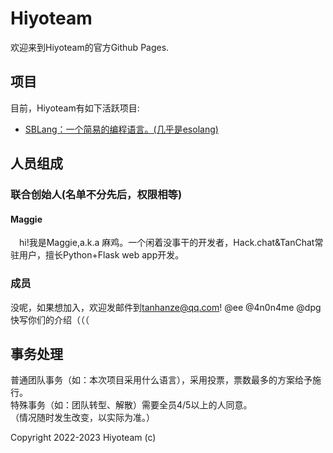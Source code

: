 # Hiyoteam

欢迎来到Hiyoteam的官方Github Pages.

## 项目
目前，Hiyoteam有如下活跃项目:
 - [SBLang：一个简易的编程语言。(几乎是esolang)](./SBLang/)

## 人员组成
### 联合创始人(名单不分先后，权限相等)
#### Maggie
&emsp;hi!我是Maggie,a.k.a 麻鸡。一个闲着没事干的开发者，Hack.chat&TanChat常驻用户，擅长Python+Flask web app开发。
### 成员
没呢，如果想加入，欢迎发邮件到[tanhanze@qq.com](mailto:tanhanze@qq.com)!
@ee @4n0n4me @dpg 快写你们的介绍（（（

## 事务处理
普通团队事务（如：本次项目采用什么语言），采用投票，票数最多的方案给予施行。  
特殊事务（如：团队转型、解散）需要全员4/5以上的人同意。  
（情况随时发生改变，以实际为准。）  

Copyright 2022-2023 Hiyoteam (c)
